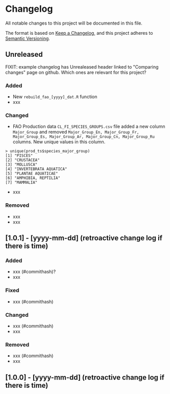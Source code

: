 # Changelog

All notable changes to this project will be documented in this file.

The format is based on [Keep a Changelog](https://keepachangelog.com/en/1.1.0/),
and this project adheres to [Semantic Versioning](https://semver.org/spec/v2.0.0.html).

## Unreleased 

FIXIT: example changelog has Unrealeased header linked to "Comparing changes" page on github. Which ones are relevant for this project?

### Added

- New `rebuild_fao_[yyyy]_dat.R` function
- xxx

### Changed

- FAO Production data `CL_FI_SPECIES_GROUPS.csv` file added a new column `Major_Group` and removed `Major_Group_En, Major_Group_Fr, Major_Group_Es, Major_Group_Ar, Major_Group_Cn, Major_Group_Ru` columns. New unique values in this column. 

```
> unique(prod_ts$species_major_group)
[1] "PISCES"               
[2] "CRUSTACEA"            
[3] "MOLLUSCA"             
[4] "INVERTEBRATA AQUATICA"
[5] "PLANTAE AQUATICAE"    
[6] "AMPHIBIA, REPTILIA"   
[7] "MAMMALIA"  
```

- xxx

### Removed

- xxx
- xxx

## [1.0.1] - [yyyy-mm-dd] (retroactive change log if there is time)

### Added

- xxx (#commithash)?
- xxx

### Fixed

- xxx (#commithash)

### Changed

- xxx (#commithash)
- xxx

### Removed

- xxx (#commithash)
- xxx

## [1.0.0] - [yyyy-mm-dd] (retroactive change log if there is time)